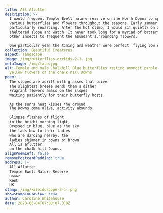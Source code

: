 ```yaml
---
title: All Aflutter
description: >-
  I would frequent Temple Ewell nature reserve on the North Downs to spot
  various butterflies and flowers throughout the seasons. Early summer was
  particularly rewarding. After the hot climb, I would sit quietly on a
  sheltered slope and watch. It never took long for a myriad of butterflies and
  other insects to frequent the abundant surrounding flowers.

  One particular year the timing and weather were perfect, flying low over a sheltered slope were thousands of blue butterflies, it went from saying, there's one, there's one, to silence as it became apparent something rather special was happening. Being surrounded by so many delicate creatures at once was breathtaking.
collection: Beautiful Creatures
aspect: landscape
image: /img/butterflies-orchids-2-1-.jpg
metaImage: /img/face.jpg
alt: Female and male Chalkhill Blue butterflies resting amongst purple white and
  yellow flowers of the chalk hill Downs
poem: |-
  The slopes are adrift with grasses that quiver
  The slightest breeze sends them a dither
  Fragrant flowers amass on the slopes
  Waiting patiently for their butterfly hosts.

  As the sun's heat kisses the ground
  The Downs come alive, activity abounds.

  Glimpse flashes of flight 
  in the bright morning light,
  Dressed in blue, blue as the sky
  the lads bow to their ladies 
  who are dancing nearby, the
  ladies shimmer in gowns of brown
  All is aflutter 
  on the chalk hill Downs.
alignPoemLeft: false
removePostcardPadding: true
address: |-
  All Aflutter 
  Temple Ewell Nature Reserve
  Dover
  Kent 
  UK
stamp: /img/kaleidoscope-3-1-.png
showStampInPreview: true
author: Caroline Whitehouse
date: 2023-06-04T07:00:07.370Z
---
```

